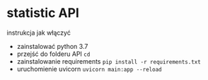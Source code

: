 # statistic API
instrukcja jak włączyć
- zainstalować python 3.7
- przejść do folderu API ```cd```
- zainstalowanie requirements ```pip install -r requirements.txt```
- uruchomienie uvicorn ```uvicorn main:app --reload```

